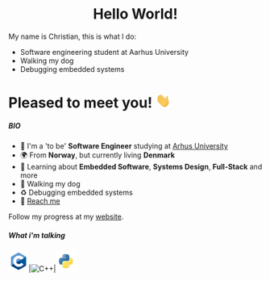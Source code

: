 <h1 align="center">Hello World!</h1>

<p>My name is Christian, this is what I do:</p>
<ul>
  <li>Software engineering student at Aarhus University</li>
  <li>Walking my dog</li>
  <li>Debugging embedded systems</li>
</ul>
<h1>Pleased to meet you! <img src="https://raw.githubusercontent.com/ABSphreak/ABSphreak/master/gifs/Hi.gif" width="30px"></h1>

##### BIO
- :satellite: I'm a 'to be' **Software Engineer** studying at [Arhus University](https://international.au.dk/)
- :earth_africa: From **Norway**, but currently living **Denmark**
- :scroll: Learning about **Embedded Software**, **Systems Design**, **Full-Stack** and more
- :dog: Walking my dog
- :recycle: Debugging embedded systems
- :calling: [Reach me](https://github.com/lundchristian)

Follow my progress at my [website](https://lundchristian.github.io/).

##### What i'm talking
<img title="C" alt="C" width="40px" src="https://raw.githubusercontent.com/github/explore/master/topics/c/c.png"/>|<img title="C++" alt="C++" width="40px" src="https://raw.githubusercontent.com/isocpp/logos/master/cpp_logo.png"/>|<img title="Python" alt="Python" width="40px" src="https://raw.githubusercontent.com/github/explore/master/topics/python/python.png"/>

<!---
lundchristian/lundchristian is a ✨ special ✨ repository because its `README.md` (this file) appears on your GitHub profile.
You can click the Preview link to take a look at your changes.

- How to push to github
git add README.md
git commit README.md -m "Updating my profile READEME file"
git push origin main
--->
